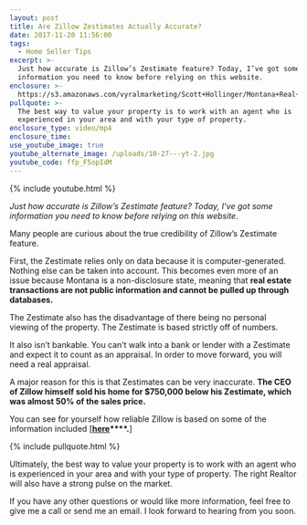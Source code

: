 ```yaml
---
layout: post
title: Are Zillow Zestimates Actually Accurate?
date: 2017-11-20 11:56:00
tags:
  - Home Seller Tips
excerpt: >-
  Just how accurate is Zillow’s Zestimate feature? Today, I’ve got some
  information you need to know before relying on this website.
enclosure: >-
  https://s3.amazonaws.com/vyralmarketing/Scott+Hollinger/Montana+Real+Estate++The+Hollinger+Team+Should+you+trust+Zillow.mp4
pullquote: >-
  The best way to value your property is to work with an agent who is
  experienced in your area and with your type of property.
enclosure_type: video/mp4
enclosure_time:
use_youtube_image: true
youtube_alternate_image: /uploads/10-27---yt-2.jpg
youtube_code: ffp_F5opIdM
---
```



{% include youtube.html %}

*Just how accurate is Zillow’s Zestimate feature? Today, I’ve got some information you need to know before relying on this website.*

Many people are curious about the true credibility of Zillow’s Zestimate feature.

First, the Zestimate relies only on data because it is computer-generated. Nothing else can be taken into account. This becomes even more of an issue because Montana is a non-disclosure state, meaning that **real estate transactions are not public information and cannot be pulled up through databases.**

The Zestimate also has the disadvantage of there being no personal viewing of the property. The Zestimate is based strictly off of numbers.

It also isn’t bankable. You can’t walk into a bank or lender with a Zestimate and expect it to count as an appraisal. In order to move forward, you will need a real appraisal.

A major reason for this is that Zestimates can be very inaccurate. **The CEO of Zillow himself sold his home for $750,000 below his Zestimate, which was almost 50% of the sales price.**

You can see for yourself how reliable Zillow is based on some of the information included [**[here](https://www.zillow.com/zestimate/#acc)****.**]

{% include pullquote.html %}

Ultimately, the best way to value your property is to work with an agent who is experienced in your area and with your type of property. The right Realtor will also have a strong pulse on the market.

If you have any other questions or would like more information, feel free to give me a call or send me an email. I look forward to hearing from you soon.